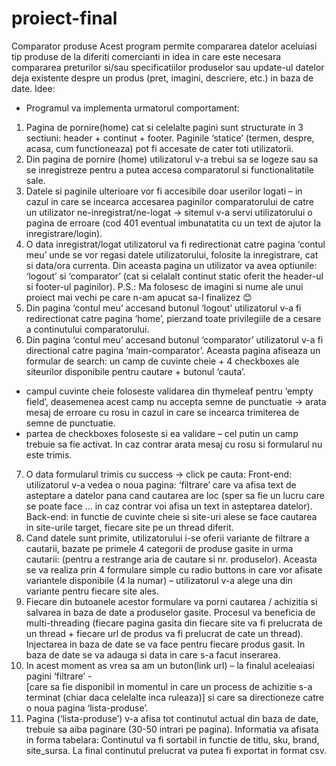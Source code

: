 # proiect-final
Comparator produse
Acest program permite compararea datelor aceluiasi tip produse de la diferiti comercianti in idea in care este necesara compararea preturilor si/sau 
specificatiilor produselor sau update-ul datelor deja existente despre un produs (pret, imagini, descriere, etc.) in baza de date.
Idee:
- Programul va implementa urmatorul comportament:
1. Pagina de pornire(home) cat si celelalte pagini sunt structurate in 3 sectiuni: header + continut + footer. Paginile ‘statice’ 
(termen, despre, acasa, cum functioneaza) pot fi accesate de cater toti utilizatorii.
2. Din pagina de pornire (home) utilizatorul v-a trebui sa se logeze sau sa se inregistreze pentru a putea accesa comparatorul si 
functionalitatile sale.
3. Datele si paginile ulterioare vor fi accesibile doar userilor logati – in cazul in care se incearca accesarea paginilor comparatorului de 
catre un utilizator ne-inregistrat/ne-logat -> sitemul v-a servi utilizatorului o pagina de erroare (cod 401 eventual imbunatatita cu un text 
de ajutor la inregistrare/login).
4. O data inregistrat/logat utilizatorul va fi redirectionat catre pagina ‘contul meu’ unde se vor regasi datele utilizatorului, 
folosite la inregistrare, cat si data/ora currenta.
Din aceasta pagina un utilizator va avea optiunile: ‘logout’ si ‘comparator’ (cat si celalalt continut static oferit the header-ul si 
footer-ul paginilor). 
P.S.: Ma folosesc de imagini si nume ale unui proiect mai vechi pe care n-am apucat sa-l finalizez 😊
5. Din pagina ‘contul meu’ accesand butonul ‘logout’ utilizatorul v-a fi redirectionat catre pagina ‘home’, pierzand toate privilegiile de a
cesare a continutului comparatorului.
6. Din pagina ‘contul meu’ accesand butonul ‘comparator’ utilizatorul v-a fi directional catre pagina ‘main-comparator’.
Aceasta pagina afiseaza un formular de search: un camp de cuvinte cheie + 4 checkboxes ale siteurilor disponibile pentru cautare + butonul ‘cauta’. 
- campul cuvinte cheie foloseste validarea din thymeleaf pentru ‘empty field’, deasemenea acest camp nu accepta semne de punctuatie -> arata 
mesaj de erroare cu rosu in cazul in care se incearca trimiterea de semne de punctuatie.
- partea de checkboxes foloseste si ea validare – cel putin un camp trebuie sa fie activat. In caz contrar arata mesaj cu rosu si formularul 
nu este trimis.
7. O data formularul trimis cu success -> click pe cauta:
Front-end: utilizatorul v-a vedea o noua pagina: ‘filtrare’ care va afisa text de asteptare a datelor pana cand cautarea are loc 
(sper sa fie un lucru care se poate face … in caz contrar voi afisa un text in asteptarea datelor).
Back-end: in functie de cuvinte cheie si site-uri alese se face cautarea in site-urile target, fiecare site pe un thread diferit. 
8. Cand datele sunt primite, utilizatorului i-se oferii variante de filtrare a cautarii, bazate pe primele 4 categorii de produse gasite in 
urma cautarii: (pentru a restrange aria de cautare si nr. produselor).
Aceasta se va realiza prin 4  formulare simple  cu radio buttons in care vor afisate variantele disponibile (4 la numar) – utilizatorul v-a 
alege una din variante pentru fiecare site ales.
9. Fiecare din butoanele acestor formulare va porni cautarea / achizitia si salvarea in baza de date a produselor gasite. Procesul va beneficia 
de multi-threading (fiecare pagina gasita din fiecare site va fi prelucrata de un thread + fiecare url de produs va fi prelucrat de cate un thread). 
Injectarea in baza de date se va face pentru fiecare produs gasit. In baza de date se va adauga si data in care s-a facut inserarea. 
10. In acest moment as vrea sa am un buton(link url) – la finalul aceleaiasi pagini ‘filtrare’ -  
[care sa fie disponibil in momentul in care un process de achizitie s-a terminat (chiar daca celelalte inca ruleaza)] si care sa directioneze 
catre o noua pagina ‘lista-produse’.
11. Pagina (‘lista-produse’) v-a afisa tot continutul actual din baza  de date, trebuie sa aiba paginare (30-50 intrari pe pagina). Informatia va 
afisata in forma tabelara:
Continutul va fi sortabil in functie de titlu, sku, brand, site_sursa.
La final continutul prelucrat va putea fi exportat in format csv.



